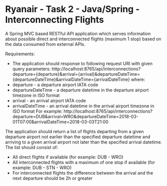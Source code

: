 # Ryanair - Task 2 - Java/Spring - Interconnecting Flights

A Spring MVC based RESTful API application which serves information about possible direct and interconnected flights (maximum 1 stop) based on the data consumed from external APIs.

Requirements:
- The application should response to following request URI with given query parameters:
http://localhost:8765/api/interconnections?departure={departure}&arrival={arrival}&departureDateTime={departureDateTime}&arrivalDateTime={arrivalDateTime} where:
- departure - a departure airport IATA code
- departureDateTime - a departure datetime in the departure airport timezone in ISO format
- arrival - an arrival airport IATA code
- arrivalDateTime - an arrival datetime in the arrival airport timezone in ISO format
For example:
http://localhost:8765/api/interconnections?departure=DUB&arrival=WRO&departureDateTime=2018-03-01T07:00&arrivalDateTime=2018-03-03T21:00

The application should return a list of flights departing from a given departure airport not earlier than the specified departure datetime and arriving to a given arrival airport not later than the specified arrival datetime. The list should consist of:
- All direct flights if available (for example: DUB - WRO)
- All interconnected flights with a maximum of one stop if available (for example: DUB - STN - WRO)
- For interconnected flights the difference between the arrival and the next departure should be 2h or greater

